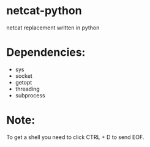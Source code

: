 # netcat-python

netcat replacement written in python

# Dependencies:

* sys
* socket
* getopt
* threading
* subprocess

# Note:

To get a shell you need to click CTRL + D to send EOF.
